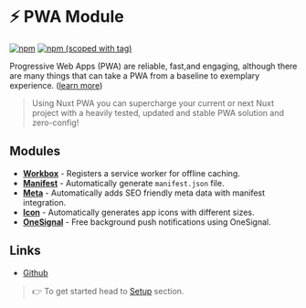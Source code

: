 # ⚡ PWA Module

[![npm](https://img.shields.io/npm/dt/@nuxtjs/pwa.svg?style=flat-square)](https://www.npmjs.com/package/@nuxtjs/pwa)
[![npm (scoped with tag)](https://img.shields.io/npm/v/@nuxtjs/pwa/latest.svg?style=flat-square)](https://www.npmjs.com/package/@nuxtjs/pwa)

Progressive Web Apps (PWA) are reliable, fast,and engaging, although there are many things that can take a PWA from a baseline to exemplary experience. ([learn more](https://developers.google.com/web/progressive-web-apps))

> Using Nuxt PWA you can supercharge your current or next Nuxt project with a heavily tested, updated and stable PWA solution and zero-config!

## Modules

- [**Workbox**](./modules/workbox.md) - Registers a service worker for offline caching.
- [**Manifest**](./modules/manifest.md) - Automatically generate `manifest.json` file.
- [**Meta**](./modules/meta.md) - Automatically adds SEO friendly meta data with manifest integration.
- [**Icon**](./modules/icon.md) - Automatically generates app icons with different sizes.
- [**OneSignal**](./modules/onesignal.md) - Free background push notifications using OneSignal.


## Links

* [Github](https://github.com/nuxt-community/pwa-module)


> 👉 To get started head to [Setup](setup.md) section.
